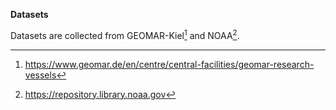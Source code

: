 **Datasets**

Datasets are collected from GEOMAR-Kiel[^1] and NOAA[^2].

[^1]: https://www.geomar.de/en/centre/central-facilities/geomar-research-vessels

[^2]: https://repository.library.noaa.gov
